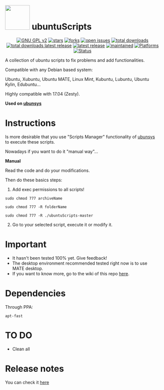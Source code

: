 <img src="http://2.bp.blogspot.com/-0PGGE5x_Bro/UIIlk9owRYI/AAAAAAAAAnk/M7ezExKcC4w/s1600/shell-linux-hackem.png" width="80"> ubuntuScripts
=============================================

<p align="center">
    <a href="https://www.gnu.org/licenses/gpl-2.0.en.html" target="_blank"><img src="https://img.shields.io/badge/license-GPLv2-blue.svg" alt="GNU GPL v2"></a>
    <a href="https://github.com/adgellida/ubuntuScripts/stargazers" target="_blank"><img src="https://img.shields.io/github/stars/adgellida/ubuntuScripts.svg" alt="stars"></a>
    <a href="https://github.com/adgellida/ubuntuScripts/network" target="_blank"><img src="https://img.shields.io/github/forks/adgellida/ubuntuScripts.svg" alt="forks"></a>
    <a href="https://github.com/adgellida/ubuntuScripts/issues?q=is%3Aopen" target="_blank"><img src="https://img.shields.io/github/issues/adgellida/ubuntuScripts.svg" alt="open issues"></a>
    <a href="https://github.com/adgellida/ubuntuScripts/releases/latest" target="_blank"><img src="https://img.shields.io/github/downloads/adgellida/ubuntuScripts/total.svg" alt="total downloads"></a>
    <a href="https://github.com/adgellida/ubuntuScripts/releases/latest" target="_blank"><img src="https://img.shields.io/github/downloads/adgellida/ubuntuScripts/v2017.09.09/total.svg" alt="total downloads latest release"></a>
    <a href="https://github.com/adgellida/ubuntuScripts/releases/latest" target="_blank"><img src="https://img.shields.io/badge/latest release-no releases-blue.svg" alt="latest release"></a>
    <a href="https://github.com/adgellida/ubuntuScripts/commits/master" target="_blank"><img src="https://img.shields.io/badge/maintained-paused-orange.svg" alt="maintained"></a>
    <a href="https://github.com/adgellida/ubuntuScripts/releases"><img src="https://img.shields.io/badge/platform-Linux-lightgrey.svg" alt="Platforms"></a>
    <a href="https://github.com/adgellida/ubuntuScripts/releases"><img src="https://img.shields.io/badge/status-alpha-orange.svg" alt="Status"></a>
</p>

A collection of ubuntu scripts to fix problems and add functionalities.

Compatible with any Debian based system:

Ubuntu, Xubuntu, Ubuntu MATE, Linux Mint, Kubuntu, Lubuntu, Ubuntu Kylin, Edubuntu...

Highly compatible with 17.04 (Zesty).

**Used on [ubunsys](https://github.com/adgellida/ubunsys)**

Instructions
=============================================

Is more desirable that you use "Scripts Manager" functionality of [ubunsys](https://github.com/adgellida/ubunsys) to execute these scripts.

Nowadays if you want to do it "manual way"...

**Manual**

Read the code and do your modifications.

Then do these basics steps:

1. Add exec permissions to all scripts!

`sudo chmod 777 archiveName`

`sudo chmod 777 -R folderName`

`sudo chmod 777 -R ./ubuntuScripts-master`

2. Go to your selected script, execute it or modify it.
	
Important
=============================================
* It hasn't been tested 100% yet. Give feedback!
* The desktop environment recommended tested right now is to use MATE desktop.
* If you want to know more, go to the wiki of this repo [here](https://github.com/adgellida/ubuntuScripts/wiki).

Dependencies
=============================================

Through PPA:

`apt-fast`

TO DO
=============================================
* Clean all

Release notes
=============================================
You can check it [here](https://github.com/adgellida/ubuntuScripts/releases)
